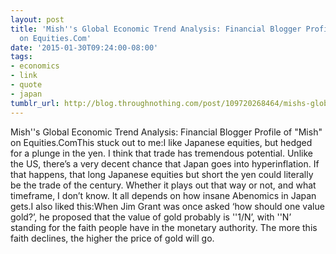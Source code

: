 ```yaml
---
layout: post
title: 'Mish''s Global Economic Trend Analysis: Financial Blogger Profile of "Mish"
  on Equities.Com'
date: '2015-01-30T09:24:00-08:00'
tags:
- economics
- link
- quote
- japan
tumblr_url: http://blog.throughnothing.com/post/109720268464/mishs-global-economic-trend-analysis-financial
---
```

Mish''s Global Economic Trend Analysis: Financial Blogger Profile of "Mish" on Equities.ComThis stuck out to me:I like Japanese equities, but hedged for a plunge in the yen. I think that trade has tremendous potential. Unlike the US, there’s a very decent chance that Japan goes into hyperinflation. If that happens, that long Japanese equities but short the yen could literally be the trade of the century. Whether it plays out that way or not, and what timeframe, I don’t know. It all depends on how insane Abenomics in Japan gets.I also liked this:When Jim Grant was once asked ‘how should one value gold?’, he proposed that the value of gold probably is ''1/N’, with ''N’ standing for the faith people have in the monetary authority. The more this faith declines, the higher the price of gold will go.
